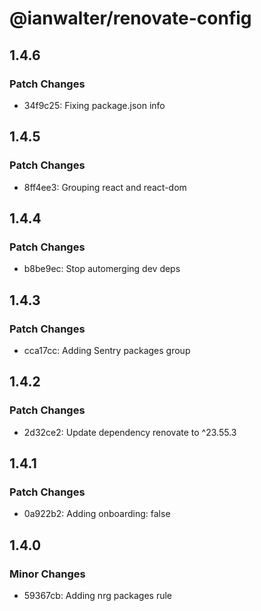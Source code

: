 # @ianwalter/renovate-config

## 1.4.6

### Patch Changes

- 34f9c25: Fixing package.json info

## 1.4.5

### Patch Changes

- 8ff4ee3: Grouping react and react-dom

## 1.4.4

### Patch Changes

- b8be9ec: Stop automerging dev deps

## 1.4.3

### Patch Changes

- cca17cc: Adding Sentry packages group

## 1.4.2

### Patch Changes

- 2d32ce2: Update dependency renovate to ^23.55.3

## 1.4.1

### Patch Changes

- 0a922b2: Adding onboarding: false

## 1.4.0

### Minor Changes

- 59367cb: Adding nrg packages rule
